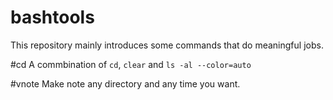 # bashtools
This repository mainly introduces some commands that do meaningful jobs.

#cd
A commbination of <code>cd</code>, <code>clear</code> and <code>ls -al --color=auto</code>

#vnote
Make note any directory and any time you want.
